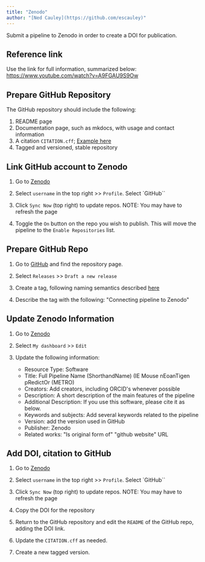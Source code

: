```yaml
---
title: "Zenodo"
author: "[Ned Cauley](https://github.com/escauley)"
---
```


Submit a pipeline to Zenodo in order to create a DOI for publication.

## Reference link

Use the link for full information, summarized below: https://www.youtube.com/watch?v=A9FGAU9S9Ow

## Prepare GitHub Repository

The GitHub repository should include the following:

1. README page
2. Documentation page, such as mkdocs, with usage and contact information
3. A citation `CITATION.cff`; [Example here](https://github.com/CCBR/CCBR_NextflowTemplate/blob/main/CITATION.cff)
4. Tagged and versioned, stable repository

## Link GitHub account to Zenodo

1. Go to [Zenodo](https://zenodo.org/)

2. Select `username` in the top right >> `Profile`. Select `GitHub``

3. Click `Sync Now` (top right) to update repos. NOTE: You may have to refresh the page

4. Toggle the `On` button on the repo you wish to publish. This will move the pipeline to the `Enable Repositories` list.

## Prepare GitHub Repo

1. Go to [GitHub](https://www.github.com) and find the repository page.

2. Select `Releases` >> `Draft a new release`

3. Create a tag, following naming semantics described [here](https://ccbr.github.io/HowTos/GitHub/sop_projpipes/#release-tagged-nomenclature)

4. Describe the tag with the following: "Connecting pipeline to Zenodo"

## Update Zenodo Information

1. Go to [Zenodo](https://zenodo.org/)

2. Select `My dashboard` >> `Edit`

3. Update the following information:

    - Resource Type: Software
    - Title: Full Pipeline Name (ShorthandName) (IE Mouse nEoanTigen pRedictOr (METRO)
    - Creators: Add creators, including ORCID's whenever possible
    - Description: A short description of the main features of the pipeline
    - Additional Description: If you use this software, please cite it as below.
    - Keywords and subjects: Add several keywords related to the pipeline
    - Version: add the version used in GitHub
    - Publisher: Zenodo
    - Related works: "Is original form of" "github website" URL 

## Add DOI, citation to GitHub

1. Go to [Zenodo](https://zenodo.org/)

2. Select `username` in the top right >> `Profile`. Select `GitHub``

3. Click `Sync Now` (top right) to update repos. NOTE: You may have to refresh the page

4. Copy the DOI for the repository

5. Return to the GitHub repository and edit the `README` of the GitHub repo, adding the DOI link.

6. Update the `CITATION.cff` as needed.

7. Create a new tagged version. 
